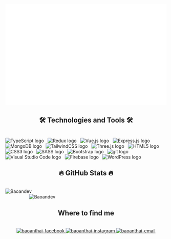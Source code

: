 <a href="#" target="_blank">
  <img src="baoandev.svg" width="1200" alt="baoandev" />
</a>

<h2 align="center">🛠 Technologies and Tools 🛠</h2>
<br>
<!-- https://simpleicons.org/ -->
<!--<span><img src="https://img.shields.io/badge/JavaScript-282C34?logo=javascript&logoColor=F7DF1E" alt="JavaScript logo" title="JavaScript" height="25" /></span> &nbsp;-->
<span><img src="https://img.shields.io/badge/TypeScript-282C34?logo=typescript&logoColor=3178C6" alt="TypeScript logo" title="TypeScript" height="25" /></span> &nbsp;
<!--<span><img src="https://img.shields.io/badge/ReactJS-282C34?logo=react&logoColor=61DAFB" alt="ReactJS logo" title="ReactJS" height="25" /></span> &nbsp;-->
<span><img src="https://img.shields.io/badge/Redux-282C34?logo=redux&logoColor=764ABC" alt="Redux logo" title="Redux" height="25" /></span> &nbsp;
<span><img src="https://img.shields.io/badge/Vue.js-282C34?logo=vue.js&logoColor=4FC08D" alt="Vue.js logo" title="Vue.js" height="25" /></span> &nbsp;
<!--<span><img src="https://img.shields.io/badge/Nuxt.js-282C34?logo=nuxt.js&logoColor=4FC08D" alt="Nuxt.js logo" title="Nuxt.js" height="25" /></span> &nbsp;-->
<!--<span><img src="https://img.shields.io/badge/Node.js-282C34?logo=node.js&logoColor=00F200" alt="Node.js logo" title="Node.js" height="25" /></span> &nbsp;-->
<span><img src="https://img.shields.io/badge/Express-282C34?logo=express&logoColor=FFFFFF" alt="Express.js logo" title="Express.js" height="25" /></span> &nbsp;
<span><img src="https://img.shields.io/badge/MongoDB-282C34?logo=mongodb&logoColor=47A248" alt="MongoDB logo" title="MongoDB" height="25" /></span> &nbsp;
<span><img src="https://img.shields.io/badge/Tailwind%20CSS-282C34?logo=tailwind-css&logoColor=38B2AC" alt="TailwindCSS logo" title="TailwindCSS" height="25" /></span> &nbsp;
<span><img src="https://img.shields.io/badge/Three.js-282C34?logo=three.js&logoColor=FFFFFF" alt="Three.js logo" title="Three.js" height="25" /></span> &nbsp;
<span><img src="https://img.shields.io/badge/HTML5-282C34?logo=html5&logoColor=E34F26" alt="HTML5 logo" title="HTML5" height="25" /></span> &nbsp;
<span><img src="https://img.shields.io/badge/CSS3-282C34?logo=css3&logoColor=1572B6" alt="CSS3 logo" title="CSS3" height="25" /></span> &nbsp;
<span><img src="https://img.shields.io/badge/Sass-282C34?logo=sass&logoColor=CC6699" alt="SASS logo" title="SASS" height="25" /></span> &nbsp;
<span><img src="https://img.shields.io/badge/Bootstrap-282C34?logo=bootstrap&logoColor=7952B3" alt="Bootstrap logo" title="Bootstrap" height="25" /></span> &nbsp;
<!--<span><img src="https://img.shields.io/badge/ESLint-282C34?logo=eslint&logoColor=4B32C3" alt="ESLint logo" title="ESLint" height="25" /></span> &nbsp;-->
<span><img src="https://img.shields.io/badge/git-282C34?logo=git&logoColor=F05032" alt="git logo" title="git" height="25" /></span> &nbsp;
<span><img src="https://img.shields.io/badge/VS%20Code-282C34?logo=visual-studio-code&logoColor=007ACC" alt="Visual Studio Code logo" title="Visual Studio Code" height="25" /></span> &nbsp;
<span><img src="https://img.shields.io/badge/Firebase-282C34?logo=firebase&logoColor=FFCA28" alt="Firebase logo" title="Firebase" height="25" /></span> &nbsp;
<span><img src="https://img.shields.io/badge/WordPress-282C34?logo=wordPress&logoColor=21759B" alt="WordPress logo" title="WordPress" height="25" /></span> &nbsp;

<br>
<h2 align="center">🔥 GitHub Stats 🔥</h2>
<!-- https://github.com/anuraghazra/github-readme-stats -->
<br>
<div 
<table style="width:100%;">
  <tr>
    <td>
      <img width="315" align="center" src="https://github-readme-stats.vercel.app/api/top-langs/?username=Baoandev&bg_color=FFFFFF00&text_color=179fa3&layout=compact&hide=CSS&langs_count=10&custom_title=Most%20Used%20Languages" alt="Baoandev" width="100%"/>
      <img width="430" align="right" src="https://github-readme-stats.vercel.app/api?username=Baoandev&bg_color=FFFFFF00&text_color=179fa3&show_icons=true&count_private=true&include_all_commits=true&custom_title=THAI%20BAO%20AN's%20GitHub%20Stats" alt="Baoandev" width="100%"/>
    </td>
   </tr>
</table>

</div>

<br>
<h2 align="center">Where to find me</h2>
<br>
<!-- https://icons8.com -->
<div align="center">
    <a href="https://www.facebook.com/thai.baoan.33" target="blank">
        <img src="https://img.icons8.com/bubbles/100/000000/facebook-new.png" alt="baoanthai-facebook" />
    </a>
    <a href="https://www.instagram.com/seanslw/" target="blank">
        <img src="https://img.icons8.com/bubbles/100/000000/instagram.png" alt="baoanthai-instagram" />
    </a>
    <a href="mailto:baoanthai190503@gmail.com" target="top">
        <img src="https://img.icons8.com/bubbles/100/000000/apple-mail.png" alt="baoanthai-email" />
    </a>
</div>
